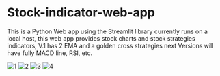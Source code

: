 # Stock-indicator-web-app

This is a Python Web app using the Streamlit library
currently runs on a local host, this web app provides stock charts and stock strategies indicators, V.1 has 2 EMA and a golden cross strategies
next Versions will have fully MACD line, RSI, etc.

![1](https://user-images.githubusercontent.com/79316744/108507204-a1e08580-72c2-11eb-8e76-ac4973f6d499.JPG)
![2](https://user-images.githubusercontent.com/79316744/108507220-a6a53980-72c2-11eb-91da-791a7975bbb9.JPG)
![3](https://user-images.githubusercontent.com/79316744/108507226-a9a02a00-72c2-11eb-85ae-91e730e63fa5.JPG)
![4](https://user-images.githubusercontent.com/79316744/108507395-ebc96b80-72c2-11eb-9e01-3211713826b3.JPG)

